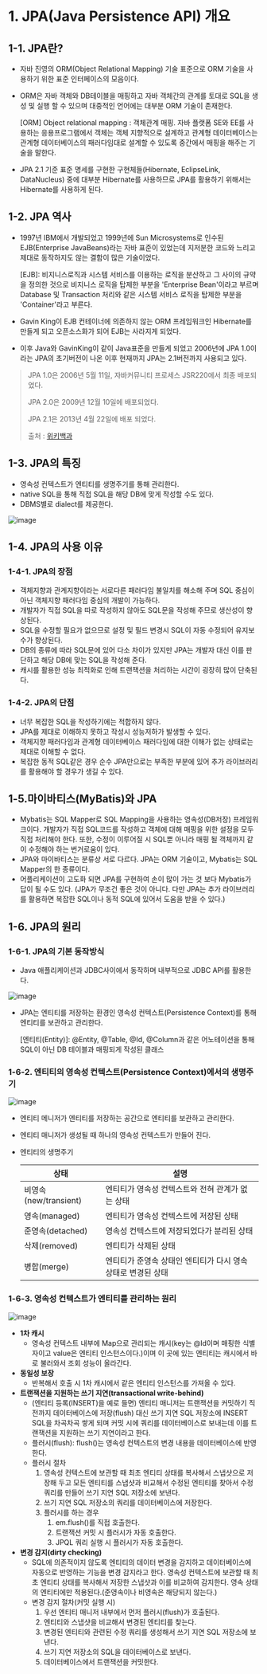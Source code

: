 # 1. JPA(Java Persistence API) 개요

## 1-1. JPA란?

- 자바 진영의 ORM(Object Relational Mapping) 기술 표준으로 ORM 기술을 사용하기 위한 표준 인터페이스의 모음이다.

- ORM은 자바 객체와 DB테이블을 매핑하고 자바 객체간의 관계를 토대로 SQL을 생성 및 실행 할 수 있으며 대중적인 언어에는 대부분 ORM 기술이 존재한다.

  [ORM] Object relational mapping : 객체관계 매핑. 자바 플랫폼 SE와 EE를 사용하는 응용프로그램에서 객체는 객체 지향적으로 설계하고 관계형 데이터베이스는 관계형 데이터베이스의 패러다임대로 설계할 수 있도록 중간에서 매핑을 해주는 기술을 말한다.

- JPA 2.1 기준 표준 명세를 구현한 구현체들(Hibernate, EclipseLink, DataNucleus) 중에 대부분 Hibernate를 사용하므로 JPA를 활용하기 위해서는 Hibernate를 사용하게 된다.

## 1-2. JPA 역사

- 1997년 IBM에서 개발되었고 1999년에 Sun Microsystems로 인수된 EJB(Enterprise JavaBeans)라는 자바 표준이 있었는데 지저분한 코드와 느리고 제대로 동작하지도 않는 결함이 많은 기술이었다.

  [EJB]: 비지니스로직과 시스템 서비스를 이용하는 로직을 분산하고 그 사이의 규약을 정의한 것으로 비지니스 로직을 탑제한 부분을 'Enterprise Bean'이라고 부르며 Database 및 Transaction 처리와 같은 시스템 서비스 로직을 탑제한 부분을 'Container'라고 부른다.

- Gavin King이 EJB 컨테이너에 의존하지 않는 ORM 프레임워크인 Hibernate를 만들게 되고 오픈소스화가 되어 EJB는 사라지게 되었다.

- 이후 Java와 GavinKing이 같이 Java표준을 만들게 되었고 2006년에 JPA 1.0이라는 JPA의 초기버전이 나온 이후 현재까지 JPA는 2.1버전까지 사용되고 있다.

> JPA 1.0은 2006년 5월 11일, 자바커뮤니티 프로세스 JSR220에서 최종 배포되었다.
>
> JPA 2.0은 2009년 12월 10일에 배포되었다.
>
> JPA 2.1은 2013년 4월 22일에 배포 되었다.
>
> 출처 : [위키백과](https://ko.wikipedia.org/wiki/자바_퍼시스턴스_API)

## 1-3. JPA의 특징

- 영속성 컨텍스트가 엔티티를 생명주기를 통해 관리한다.
- native SQL을 통해 직접 SQL을 해당 DB에 맞게 작성할 수도 있다.
- DBMS별로 dialect를 제공한다.

![image](https://github.com/Subak-Uncle/Subak-Uncle/assets/115992753/44228324-a534-4ea4-85e4-7f04c0a25281)

## 1-4. JPA의 사용 이유

### 1-4-1. JPA의 장점

- 객체지향과 관계지향이라는 서로다른 패러다임 불일치를 해소해 주며 SQL 중심이 아닌 객체지향 패러다임 중심의 개발이 가능하다.
- 개발자가 직접 SQL을 따로 작성하지 않아도 SQL문을 작성해 주므로 생산성이 향상된다.
- SQL을 수정할 필요가 없으므로 설정 및 필드 변경시 SQL이 자동 수정되어 유지보수가 향상된다.
- DB의 종류에 따라 SQL문에 있어 다소 차이가 있지만 JPA는 개발자 대신 이를 판단하고 해당 DB에 맞는 SQL을 작성해 준다.
- 캐시를 활용한 성능 최적화로 인해 트랜잭션을 처리하는 시간이 굉장히 많이 단축된다.

### 1-4-2. JPA의 단점

- 너무 복잡한 SQL을 작성하기에는 적합하지 않다.
- JPA를 제대로 이해하지 못하고 작성시 성능저하가 발생할 수 있다.
- 객체지향 패러다임과 관계형 데이터베이스 패러다임에 대한 이해가 없는 상태로는 제대로 이해할 수 없다.
- 복잡한 동적 SQL같은 경우 순수 JPA만으로는 부족한 부분에 있어 추가 라이브러리를 활용해야 할 경우가 생길 수 있다.

## 1-5.마이바티스(MyBatis)와 JPA

- Mybatis는 SQL Mapper로 SQL Mapping을 사용하는 영속성(DB저장) 프레임워크이다. 개발자가 직접 SQL코드를 작성하고 객체에 대해 매핑을 위한 설정을 모두 직접 처리해야 한다. 또한, 수정이 이루어질 시 SQL뿐 아니라 매핑 될 객체까지 같이 수정해야 하는 번거로움이 있다.
- JPA와 마이바티스는 분류상 서로 다르다. JPA는 ORM 기술이고, Mybatis는 SQL Mapper의 한 종류이다.
- 어플리케이션이 고도화 되면 JPA를 구현하여 손이 많이 가는 것 보다 Mybatis가 답이 될 수도 있다. (JPA가 무조건 좋은 것이 아니다. 다만 JPA는 추가 라이브러리를 활용하면 복잡한 SQL이나 동적 SQL에 있어서 도움을 받을 수 있다.)

## 1-6. JPA의 원리

### 1-6-1. JPA의 기본 동작방식

- Java 애플리케이션과 JDBC사이에서 동작하며 내부적으로 JDBC API를 활용한다.

![image](https://github.com/Subak-Uncle/Subak-Uncle/assets/115992753/28779810-fe0c-44c7-a41a-68dff5b49b12)

- JPA는 엔티티를 저장하는 환경인 영속성 컨텍스트(Persistence Context)를 통해 엔티티를 보관하고 관리한다.

  [엔티티(Entity)]: @Entity, @Table, @Id, @Column과 같은 어노테이션을 통해 SQL이 아닌 DB 테이블과 매핑되게 작성된 클래스

### 1-6-2. 엔티티의 영속성 컨텍스트(Persistence Context)에서의 생명주기

![image](https://github.com/Subak-Uncle/Subak-Uncle/assets/115992753/9211b534-ad93-4e90-afca-c74decba1551)

- 엔티티 메니저가 엔티티를 저장하는 공간으로 엔티티를 보관하고 관리한다.

- 엔티티 매니저가 생성될 때 하나의 영속성 컨텍스트가 만들어 진다.

- 엔티티의 생명주기

  | 상태                  | 설명                                                        |
  | --------------------- | ----------------------------------------------------------- |
  | 비영속(new/transient) | 엔티티가 영속성 컨텍스트와 전혀 관계가 없는 상태            |
  | 영속(managed)         | 엔티티가 영속성 컨텍스트에 저장된 상태                      |
  | 준영속(detached)      | 영속성 컨텍스트에 저장되었다가 분리된 상태                  |
  | 삭제(removed)         | 엔티티가 삭제된 상태                                        |
  | 병합(merge)           | 엔티티가 준영속 상태인 엔티티가 다시 영속상태로 변경된 상태 |

### 1-6-3. 영속성 컨텍스트가 엔티티를 관리하는 원리

![image](https://github.com/Subak-Uncle/Subak-Uncle/assets/115992753/97226f4d-7c74-45b6-aabe-f7e22014bb59)

- **1차 캐시**
  - 영속성 컨텍스트 내부에 Map으로 관리되는 캐시(key는 @Id이며 매핑한 식별자이고 value은 엔티티 인스턴스이다.)이며 이 곳에 있는 엔티티는 캐시에서 바로 불러와서 조회 성능이 올라간다.
- **동일성 보장**
  - 반복해서 호출 시 1차 캐시에서 같은 엔티티 인스턴스를 가져올 수 있다.
- **트랜잭션을 지원하는 쓰기 지연(transactional write-behind)**
  - (엔티티 등록(INSERT)을 예로 들면) 엔티티 매니저는 트랜잭션을 커밋하기 직전까지 데이터베이스에 저장(flush) 대신 쓰기 지연 SQL 저장소에 INSERT SQL을 차곡차곡 쌓게 되며 커밋 시에 쿼리를 데이터베이스로 보내는데 이를 트랜잭션을 지원하는 쓰기 지연이라고 한다.
  - 플러시(flush): flush()는 영속성 컨텍스트의 변경 내용을 데이터베이스에 반영한다.
  - 플러시 절차
    1. 영속성 컨텍스트에 보관할 때 최초 엔티티 상태를 복사해서 스냅샷으로 저장해 두고 모든 엔티티를 스냅샷과 비교해서 수정된 엔티티를 찾아서 수정 쿼리를 만들어 쓰기 지연 SQL 저장소에 보낸다.
    2. 쓰기 지연 SQL 저장소의 쿼리를 데이터베이스에 저장한다.
    3. 플러시를 하는 경우
       1. em.flush()를 직접 호출한다.
       2. 트랜잭션 커밋 시 플러시가 자동 호출한다.
       3. JPQL 쿼리 실행 시 플러시가 자동 호출한다.
- **변경 감지(dirty checking)**
  - SQL에 의존적이지 않도록 엔티티의 데이터 변경을 감지하고 데이터베이스에 자동으로 반영하는 기능을 변경 감지라고 한다. 영속성 컨텍스트에 보관할 때 최초 엔티티 상태를 복사해서 저장한 스냅샷과 이를 비교하여 감지한다. 영속 상태의 엔티티에만 적용된다.(준영속이나 비영속은 해당되지 않는다.)
  - 변경 감지 절차(커밋 실행 시)
    1. 우선 엔티티 매니저 내부에서 먼저 플러시(flush)가 호출된다.
    2. 엔티티와 스냅샷을 비교해서 변경된 엔티티를 찾는다.
    3. 변경된 엔티티와 관련된 수정 쿼리를 생성해서 쓰기 지연 SQL 저장소에 보낸다.
    4. 쓰기 지연 저장소의 SQL을 데이터베이스로 보낸다.
    5. 데이터베이스에서 트랜잭션을 커밋한다.

